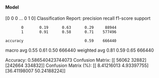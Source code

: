 #### Model
[0 0 0 ... 0 1 0]
Classification Report:
              precision    recall  f1-score   support

           0       0.19      0.63      0.29     88944
           1       0.91      0.58      0.71    577496

    accuracy                           0.59    666440
   macro avg       0.55      0.61      0.50    666440
weighted avg       0.81      0.59      0.65    666440

Accuracy: 0.586540423744073
Confusion Matrix:
[[ 56062  32882]
 [242664 334832]]
Confusion Matrix (%):
[[ 8.41216013  4.93397755]
 [36.41198007 50.24188224]]
